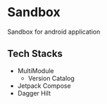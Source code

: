 # Sandbox

Sandbox for android application

## Tech Stacks

- MultiModule
    - Version Catalog
- Jetpack Compose
- Dagger Hilt